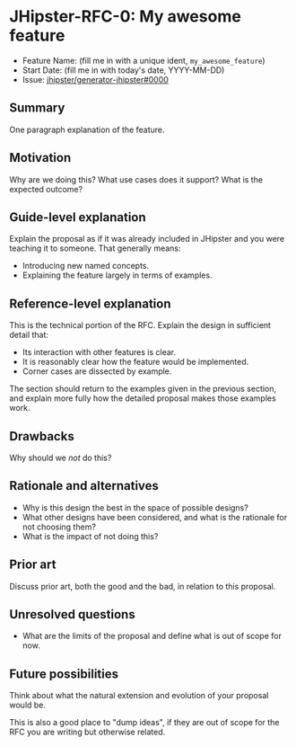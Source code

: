 # JHipster-RFC-0: My awesome feature

<!-- This is a RFC template based on the Rust RFC process but simplified: https://github.com/rust-lang/rfcs/ -->

- Feature Name: (fill me in with a unique ident, `my_awesome_feature`)
- Start Date: (fill me in with today's date, YYYY-MM-DD)
- Issue: [jhipster/generator-jhipster#0000](https://github.com/jhipster/generator-jhipster/0000)

## Summary

[summary]: #summary

One paragraph explanation of the feature.

## Motivation

[motivation]: #motivation

Why are we doing this? What use cases does it support? What is the expected outcome?

## Guide-level explanation

[guide-level-explanation]: #guide-level-explanation

Explain the proposal as if it was already included in JHipster and you were teaching it to someone. That generally means:

- Introducing new named concepts.
- Explaining the feature largely in terms of examples.

## Reference-level explanation

[reference-level-explanation]: #reference-level-explanation

This is the technical portion of the RFC. Explain the design in sufficient detail that:

- Its interaction with other features is clear.
- It is reasonably clear how the feature would be implemented.
- Corner cases are dissected by example.

The section should return to the examples given in the previous section, and explain more fully how the detailed proposal makes those examples work.

## Drawbacks

[drawbacks]: #drawbacks

Why should we _not_ do this?

## Rationale and alternatives

[rationale-and-alternatives]: #rationale-and-alternatives

- Why is this design the best in the space of possible designs?
- What other designs have been considered, and what is the rationale for not choosing them?
- What is the impact of not doing this?

## Prior art

[prior-art]: #prior-art

Discuss prior art, both the good and the bad, in relation to this proposal.

## Unresolved questions

[unresolved-questions]: #unresolved-questions

- What are the limits of the proposal and define what is out of scope for now.

## Future possibilities

[future-possibilities]: #future-possibilities

Think about what the natural extension and evolution of your proposal would
be.

This is also a good place to "dump ideas", if they are out of scope for the
RFC you are writing but otherwise related.
